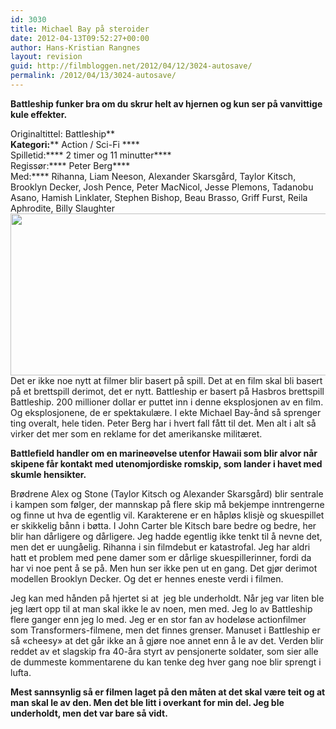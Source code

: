 ```yaml
---
id: 3030
title: Michael Bay på steroider
date: 2012-04-13T09:52:27+00:00
author: Hans-Kristian Rangnes
layout: revision
guid: http://filmbloggen.net/2012/04/12/3024-autosave/
permalink: /2012/04/13/3024-autosave/
---
```

**Battleship funker bra om du skrur helt av hjernen og kun ser på vanvittige kule effekter.<!--more-->**

Originaltittel: Battleship**  
**Kategori:**** Action / Sci-Fi ****  
Spilletid:**** 2 timer og 11 minutter****  
Regissør:**** Peter Berg****  
Med:**** Rihanna, Liam Neeson, Alexander Skarsgård, Taylor Kitsch, Brooklyn Decker, Josh Pence, Peter MacNicol, Jesse Plemons, Tadanobu Asano, Hamish Linklater, Stephen Bishop, Beau Brasso, Griff Furst, Reila Aphrodite, Billy Slaughter  
<a href="http://filmbloggen.net/2012/04/12/michael-bay-pa-steroider/battleship2/" rel="attachment wp-att-3038"><img class="alignnone size-large wp-image-3038" src="http://filmbloggen.net/wp-content/uploads//2012/04/battleship2-620x259.jpg" alt="" width="620" height="259" /></a>  
Det er ikke noe nytt at filmer blir basert på spill. Det at en film skal bli basert på et brettspill derimot, det er nytt. Battleship er basert på Hasbros brettspill Battleship. 200 millioner dollar er puttet inn i denne eksplosjonen av en film. Og eksplosjonene, de er spektakulære. I ekte Michael Bay-ånd så sprenger ting overalt, hele tiden. Peter Berg har i hvert fall fått til det. Men alt i alt så virker det mer som en reklame for det amerikanske militæret.

**Battlefield handler om en marineøvelse utenfor Hawaii som blir alvor når skipene får kontakt med utenomjordiske romskip, som lander i havet med skumle hensikter.**

Brødrene Alex og Stone (Taylor Kitsch og Alexander Skarsgård) blir sentrale i kampen som følger, der mannskap på flere skip må bekjempe inntrengerne og finne ut hva de egentlig vil. Karakterene er en håpløs klisjè og skuespillet er skikkelig bånn i bøtta. I John Carter ble Kitsch bare bedre og bedre, her blir han dårligere og dårligere. Jeg hadde egentlig ikke tenkt til å nevne det, men det er uungåelig. Rihanna i sin filmdebut er katastrofal. Jeg har aldri hatt et problem med pene damer som er dårlige skuespillerinner, fordi da har vi noe pent å se på. Men hun ser ikke pen ut en gang. Det gjør derimot modellen Brooklyn Decker. Og det er hennes eneste verdi i filmen.

Jeg kan med hånden på hjertet si at  jeg ble underholdt. Når jeg var liten ble jeg lært opp til at man skal ikke le av noen, men med. Jeg lo av Battleship flere ganger enn jeg lo med. Jeg er en stor fan av hodeløse actionfilmer som Transformers-filmene, men det finnes grenser. Manuset i Battleship er så &laquo;cheesy&raquo; at det går ikke an å gjøre noe annet enn å le av det. Verden blir reddet av et slagskip fra 40-åra styrt av pensjonerte soldater, som sier alle de dummeste kommentarene du kan tenke deg hver gang noe blir sprengt i lufta.

**Mest sannsynlig så er filmen laget på den måten at det skal være teit og at man skal le av den. Men det ble litt i overkant for min del. Jeg ble underholdt, men det var bare så vidt.**